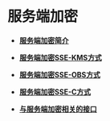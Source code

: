 # 服务端加密<a name="obs_04_0104"></a>

-   **[服务端加密简介](服务端加密简介.md)**  

-   **[服务端加密SSE-KMS方式](服务端加密SSE-KMS方式.md)**  

-   **[服务端加密SSE-OBS方式](服务端加密SSE-OBS方式.md)**  

-   **[服务端加密SSE-C方式](服务端加密SSE-C方式.md)**  

-   **[与服务端加密相关的接口](与服务端加密相关的接口.md)**  

